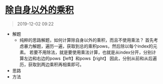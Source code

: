 # [除自身以外的乘积](https://leetcode-cn.com/problems/product-of-array-except-self/)
> 2019-12-02 09:22

- 解题
    - 纯粹的思路解题，如何计算除自身以外的乘积，而且不使用乘法？
    首先考虑暴力解题，遍历一遍，获取到总的乘积pows，然后除以每个index的元素。
    若要不用除法，就是要使用乘法计算，也就是从index分开，分别计算左边和右边的pows【left】和pows【right】
    因此，分别从前和从后遍历，获取到两边乘积再相乘即可。
- 思路
- 方法